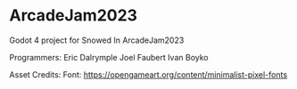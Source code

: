 # ArcadeJam2023

Godot 4 project for Snowed In ArcadeJam2023

Programmers:
Eric Dalrymple
Joel Faubert
Ivan Boyko

Asset Credits:
Font: https://opengameart.org/content/minimalist-pixel-fonts